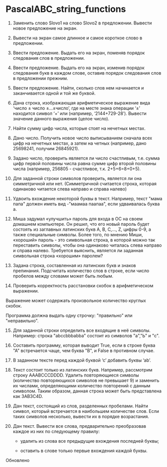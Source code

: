 # PascalABC_string_functions


1.	Заменить слово Slovo1 на слово Slovo2 в предложении. Вывести новое предложение на экран.

2.	Вывести на экран самое длинное и самое короткое слово в предложении.

3.	Ввести предложение. Выдать его на экран, поменяв порядок следования слов в предложении.

4.	Ввести предложение. Выдать его на экран, изменив порядок следования букв в каждом слове, оставив порядок следования слов в предложении прежним.

5.	Ввести предложение. Найти, сколько слов нем начинается и заканчивается одной и той же буквой.

6.	Дана строка, изображающая арифметическое выражение вида ‘число ± число ±...±число’, где на месте знака операции ‘±’ находится символ ‘+’ или (например, ‘2144+729-28’). Вывести значение данного выражения (целое число).

7.	Найти сумму цифр числа, которые стоят на нечетных местах.

8.	Дано число. Получить новое число выписыванием сначала всех цифр на нечетных местах, а затем на четных (например, дано 25698241, получим 26845921).

9.	Задано число, проверить является ли число счастливым, т.е. сумма цифр первой половины числа равна сумме цифр второй половины числа (например, 256805 - счастливое, т.к. 2+5+6=8+0+5).

10.	Для заданной строки символов проверить, является ли она симметричной или нет. (Симметричной считается строка, которая одинаково читается слева направо и справа налево)

11.	Удвоить вхождение некоторой буквы в текст. Например, текст "мама папа" должен иметь вид -"маамаа паапаа", если удваивалась буква а.

12.	Миша задумал «улучшить» пароль для входа в ОС на своем домашнем компьютере. Он решил, что его новый пароль будет состоять из  заглавных латинских букв А, В, С,..., Z, цифры 0-9, а также специальные символы. Более того, по мнению Миши, «хороший» пароль - это символьная строка, в которой можно так переставить символы, чтобы она одинаково читалась слева направо и справа налево. Требуется выяснить, является ли заданная символьная строка «хорошим» паролем?

13.	Задана строка, составленная из латинских букв и знаков препинания. Подсчитать количество слов в строке, если число пробелов между словами может быть любым.

14.	Проверить корректность расстановки скобок в арифметическом выражении.

Выражение может содержать произвольное количество круглых скобок.

Программа должна выдать одну строчку: "правильно" или "неправильно".

15.	Для заданной строки определить все входящие в неё символы. Например: строка "abccbbbabba" состоит из символов "а","Ь" и "с".

16.	Составить программу, которая выводит True, если в строке буква "А" встречается чаще, чем буква "В", и False в противном случае.

17.	В заданном тексте перед каждой буквой ‘с’ добавить буквы ‘ab’.

18.	Текст состоит только из латинских букв. Например, рассмотрим строку AAABCCCDDDD. Удалить повторяющиеся символы (количество повторяющихся символов не превышает 9) и заменить их числами, определяющими количество повторений с данным символом. Таким образом, данная строка может быть представлена как 3AB3C4D.

19.	Дан текст, состоящий из слов, разделенных пробелами. Найти символ, который встречается в наибольшем количестве слов. Если таких символов несколько, вывести их в порядке возрастания.

20.	Дан текст. Вывести все слова, предварительно преобразовав каждое из них по следующему правилу:

	-	удалить из слова все предыдущие вхождения последней буквы;

	-	оставить в слове только первые вхождения каждой буквы.



Обновлено
